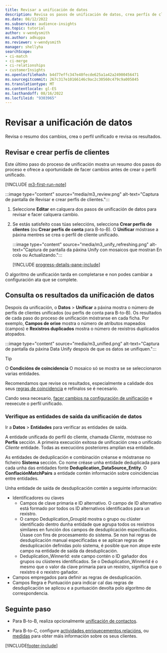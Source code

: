 ```yaml
---
title: Revisar a unificación de datos
description: Revisa os pasos de unificación de datos, crea perfís de clientes unificados e revisa os resultados
ms.date: 08/12/2022
ms.subservice: audience-insights
ms.topic: tutorial
author: v-wendysmith
ms.author: adkuppa
ms.reviewer: v-wendysmith
manager: shellyha
searchScope:
- ci-match
- ci-merge
- ci-relationships
- customerInsights
ms.openlocfilehash: b4d77effc347e40fecde625a1a42a24900456471
ms.sourcegitcommit: 267c317e10166146c9ac2c30560c479c9a005845
ms.translationtype: MT
ms.contentlocale: gl-ES
ms.lasthandoff: 08/16/2022
ms.locfileid: "9303965"
---
```

# <a name="review-data-unification"></a>Revisar a unificación de datos

Revisa o resumo dos cambios, crea o perfil unificado e revisa os resultados.

## <a name="review-and-create-customer-profiles"></a>Revisar e crear perfís de clientes

Este último paso do proceso de unificación mostra un resumo dos pasos do proceso e ofrece a oportunidade de facer cambios antes de crear o perfil unificado.

[!INCLUDE [m3-first-run-note](includes/m3-first-run-note.md)]

:::image type="content" source="media/m3_review.png" alt-text="Captura de pantalla de Revisar e crear perfís de clientes.":::

1. Seleccione **Editar** en calquera dos pasos de unificación de datos para revisar e facer calquera cambio.

1. Se estás satisfeito coas túas seleccións, selecciona **Crear perfís de clientes** (ou **Crear perfís de conta** para B-to-B). O **Unificar** móstrase a páxina mentres se crea o perfil de cliente unificado.

   :::image type="content" source="media/m3_unify_refreshing.png" alt-text="Captura de pantalla da páxina Unify con mosaicos que mostran En cola ou Actualizando.":::

   [!INCLUDE [progress-details-pane-include](includes/progress-details-pane.md)]

O algoritmo de unificación tarda en completarse e non podes cambiar a configuración ata que se complete.

## <a name="view-the-results-of-data-unification"></a>Consulta os resultados da unificación de datos

Despois da unificación, o **Datos** > **Unificar** a páxina mostra o número de perfís de clientes unificados (ou perfís de conta para B-to-B). Os resultados de cada paso do proceso de unificación móstranse en cada ficha. Por exemplo, **Campos de orixe** mostra o número de atributos mapeados (campos) e **Rexistros duplicados** mostra o número de rexistros duplicados atopados.

:::image type="content" source="media/m3_unified.png" alt-text="Captura de pantalla da páxina Data Unify despois de que os datos se unifiquen.":::

> [!TIP]
> O **Condicións de coincidencia** O mosaico só se mostra se se seleccionaron varias entidades.

Recomendamos que revise os resultados, especialmente a calidade dos seus [regras de coincidencia](data-unification-update.md#manage-match-rules) e refinalos se é necesario.

Cando sexa necesario, [facer cambios na configuración de unificación](data-unification-update.md) e reexecute o perfil unificado.

### <a name="verify-output-entities-from-data-unification"></a>Verifique as entidades de saída da unificación de datos

Ir a **Datos** > **Entidades** para verificar as entidades de saída.

A entidade unificada do perfil do cliente, chamada *Cliente*, móstrase no **Perfís** sección. A primeira execución exitosa de unificación crea o unificado *Cliente* entidade. Todas as execucións posteriores amplían esa entidade.

As entidades de deduplicación e combinación créanse e móstranse no ficheiro **Sistema** sección. Co nome créase unha entidade deduplicada para cada unha das entidades fonte **Deduplication_DataSource_Entity**. O **ConflaciónMatchPairs** a entidade contén información sobre coincidencias entre entidades.

Unha entidade de saída de desduplicación contén a seguinte información:
- Identificadores ou claves
  - Campos de clave primaria e ID alternativo. O campo de ID alternativo está formado por todos os ID alternativos identificados para un rexistro.
  - O campo Deduplication_GroupId mostra o grupo ou clúster identificado dentro dunha entidade que agrupa todos os rexistros similares en función dos campos de desduplicación especificados. Úsase con fins de procesamento do sistema. Se non hai regras de desduplicación manual especificadas e se aplican regras de desduplicación definidas polo sistema, é posible que non atope este campo na entidade de saída da desduplicación.
  - Deduplication_WinnerId: este campo contén o ID gañador dos grupos ou clústeres identificados. Se o Deduplication_WinnerId é o mesmo que o valor da clave primaria para un rexistro, significa que o rexistro é o rexistro gañador.
- Campos empregados para definir as regras de desduplicación.
- Campos Regra e Puntuación para indicar cal das regras de desduplicación se aplicou e a puntuación devolta polo algoritmo de correspondencia.

## <a name="next-step"></a>Seguinte paso

- Para B-to-B, realiza opcionalmente [unificación de contactos](data-unification-contacts.md).

- Para B-to-C, configure [actividades](activities.md),[enriquecementos](enrichment-hub.md),[relacións](relationships.md), ou [medidas](measures.md) para obter máis información sobre os seus clientes.

[!INCLUDE[footer-include](includes/footer-banner.md)]
